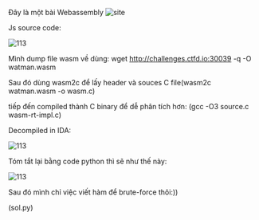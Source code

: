 Đây là một bài Webassembly
![site](https://user-images.githubusercontent.com/84214843/118392020-7ff86400-b661-11eb-9b22-d6afef2adac2.png)

Js source code:

![113](https://user-images.githubusercontent.com/84214843/118392058-b2a25c80-b661-11eb-9ea6-3f5f3ef8a8d4.png)

Mình dump file wasm về dùng: wget http://challenges.ctfd.io:30039 -q -O watman.wasm

Sau đó dùng wasm2c để lấy header và souces C file(wasm2c watman.wasm -o wasm.c)

tiếp đến compiled thành C binary để dễ phân tích hơn: (gcc -O3 source.c wasm-rt-impl.c)

Decompiled in IDA:

![113](https://user-images.githubusercontent.com/84214843/118392232-be425300-b662-11eb-8fc9-41bdb9d06b85.png)

Tóm tắt lại bằng code python thì sẽ như thế này:

![113](https://user-images.githubusercontent.com/84214843/118392273-fd70a400-b662-11eb-9d2d-96da25965dc2.png)

Sau đó mình chỉ việc viết hàm để brute-force thôi:)) 

(sol.py)



